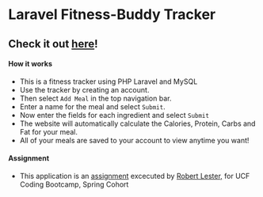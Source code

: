 # Laravel Fitness-Buddy Tracker

## Check it out [here](https://laravel-fitness-buddy.herokuapp.com/)!

#### How it works

* This is a fitness tracker using PHP Laravel and MySQL
* Use the tracker by creating an account.
* Then select `Add Meal` in the top navigation bar.
* Enter a name for the meal and select `Submit`.
* Now enter the fields for each ingredient and select `Submit`
* The website will automatically calculate the Calories, Protein, Carbs and Fat for your meal.
* All of your meals are saved to your account to view anytime you want!

#### Assignment

* This application is an [assignment](https://github.com/UCF-Coding-Boot-Camp/01-2017-VW-Class-Content/tree/master/Homework/Week-20/Instructions "Homework #20") excecuted by [Robert Lester,](https://github.com/Roblester09 "Robert Lester GitHub") for UCF Coding Bootcamp, Spring Cohort 
